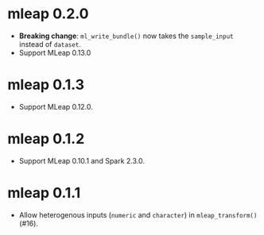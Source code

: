 # mleap 0.2.0

* **Breaking change**: `ml_write_bundle()` now takes the `sample_input` instead of `dataset`.
* Support MLeap 0.13.0

# mleap 0.1.3

* Support MLeap 0.12.0.

# mleap 0.1.2

* Support MLeap 0.10.1 and Spark 2.3.0.

# mleap 0.1.1

* Allow heterogenous inputs (`numeric` and `character`) in `mleap_transform()` (#16).
